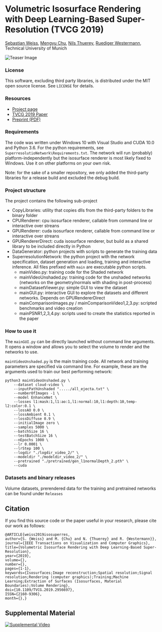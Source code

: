 # Volumetric Isosurface Rendering with Deep Learning-Based Super-Resolution (TVCG 2019)
[Sebastian Weiss](https://www.in.tum.de/cg/people/weiss/), [Mengyu Chu](https://ge.in.tum.de/about/mengyu-rachel/), [Nils Thuerey](https://ge.in.tum.de/about/n-thuerey/), [Ruediger Westermann](https://www.in.tum.de/cg/people/westermann/), 
Technical University of Munich

![Teaser Image](https://www.in.tum.de/fileadmin/_processed_/f/1/csm_IsoSuperresTeaser_fd84eacf47.jpg)

### License ###
This software, excluding third party libraries, is distributed under the MIT open source license. See `LICENSE` for details.

### Resources ###
* [Project page](https://www.in.tum.de/cg/research/publications/2019/volumetric-isosurface-rendering-with-deep-learning-based-super-resolution/)
* [TVCG 2019 Paper](https://ieeexplore.ieee.org/document/8918030)
* [Preprint (PDF)](https://www.in.tum.de/fileadmin/w00bws/cg/Research/Publications/2019/IsoSuperres/IsosurfaceSuperResolution-TVCGfinal-Preprint.pdf)


### Requirements ###
The code was written under Windows 10 with Visual Studio and CUDA 10.0 and Python 3.6.
For the python requirements, see `SuperresolutioNetwork\Requirements.txt`.
The network will run (probably) platform-independently but the isosurface renderer is most likely fixed to Windows. Use it on other platforms on your own risk.

Note: for the sake of a smaller repository, we only added the third-party libraries for a release build and excluded the debug build.

### Project structure ###
The project contains the following sub-project
 - CopyLibraries: utility that copies dlls from the third-party folders to the binary folder
 - CPURenderer: cpu isosurface renderer, callable from command line or interactive over streans
 - GPURenderer: cuda isosurface renderer, callable from command line or interactive over streans
 - GPURendererDirect: cuda isosurface renderer, but build as a shared library to be included directly in Python
 - DataGenerator: python projects with scripts to generate the training data
 - SuperresolutionNetwork: the python project with the network specification, dataset generation and loading, training and interactive inference.
   All files prefixed with `main` are executable python scripts.
    - mainVideo.py: training code for the Shaded network
    - mainVideoUnshaded.py: training code for the unshaded networks (networks on the geometry/normals with shading in post-process)
    - mainDatasetViewer.py: simple GUI to view the dataset
    - mainGUI.py: interactive GUI to explore the datasets and different networks. Depends on GPURendererDirect
    - mainComparisonImages.py / mainComparisonVideo1,2,3.py: scripted benchmarks and video creation
    - mainPSNR1,2,3,4.py: scripts used to create the statistics reported in the paper

### How to use it ###
The `mainGUI.py` can be directly launched without command line arguments. It opens a window and allows you to select the volume to render and the networks to use.

`mainVideoUnshaded.py` is the main training code. All network and training parameters are specified via command line.
For example, these are the arguments used to train our best performing network:
```
python3 mainVideoUnshaded.py \
	--dataset cloud-video \
	--inputPathUnshaded "...../all_ejecta.txt" \
	--numberOfImages -1 \
	--model EnhanceNet \
	--losses l1:mask:1,l1:ao:1,l1:normal:10,l1:depth:10,temp-l2:color:0.1 \
	--lossAO 0.0 \
	--lossAmbient 0.1 \
	--lossDiffuse 0.9 \
	--initialImage zero \
	--samples 5000 \
	--batchSize 16 \
	--testBatchSize 16 \
	--nEpochs 1000 \
	--lr 0.0001 \
	--lrStep 100 \
	--logdir "./logdir_video_2/" \
	--modeldir "./modeldir_video_2/" \
	--pretrained "./pretrained/gen_l1normalDepth_2.pth" \
	--cuda
```

### Datasets and binary releases ###
Volume datasets, prerendered data for the training and pretrained networks can be found under `Releases`

## Citation ##
If you find this source code or the paper useful in your research, please cite our work as follows:
```
@ARTICLE{weiss2019isosuperres,
author={S. {Weiss} and M. {Chu} and N. {Thuerey} and R. {Westermann}},
journal={IEEE Transactions on Visualization and Computer Graphics},
title={Volumetric Isosurface Rendering with Deep Learning-Based Super-Resolution},
year={2019},
volume={},
number={},
pages={1-1},
keywords={Isosurfaces;Image reconstruction;Spatial resolution;Signal resolution;Rendering (computer graphics);Training;Machine Learning;Extraction of Surfaces (Isosurfaces, Material Boundaries);Volume Rendering},
doi={10.1109/TVCG.2019.2956697},
ISSN={2160-9306},
month={},}
```

## Supplemental Material ##
[![Supplemental Video](https://img.youtube.com/vi/TDGxMNhPduo/0.jpg)](https://www.youtube.com/watch?v=TDGxMNhPduo)
